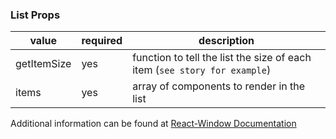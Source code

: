 ### List Props

| value       | required | description                                                               |
| ----------- | -------- | ------------------------------------------------------------------------- |
| getItemSize | yes      | function to tell the list the size of each item (`see story for example`) |
| items       | yes      | array of components to render in the list                                 |

Additional information can be found at [React-Window Documentation](https://react-window.now.sh/#/api/VariableSizeList/)
